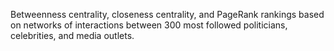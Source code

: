 Betweenness centrality, closeness centrality, and PageRank rankings based on networks of interactions between 300 most followed politicians, celebrities, and media outlets.
